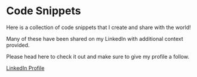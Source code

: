 # Code Snippets

Here is a collection of code snippets that I create and share with the world! 

Many of these have been shared on my LinkedIn with additional context provided. 

Please head here to check it out and make sure to give my profile a follow. 

[LinkedIn Profile](https://www.linkedin.com/in/jonathanphilipschlosser/)
